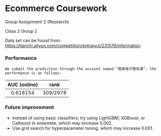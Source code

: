 Ecommerce Coursework
=====================
Group Assignment 2 (Research) 

Class 2 Group 2

Data set can be found from: 
https://tianchi.aliyun.com/competition/entrance/231576/information
### Performance
    We submit the prediction through the account named "我爱电子商务课", the performance is as follows:
|AUC (online)|rank|
|:-----:|:-----:|
|0.618154|309/2978|  
### Future improvement
* Instead of using basic classifiers, try using LightGBM, XGBoost, or Catboost to ensemble, which may increase 0.002.
* Use grid search for hyperparameter tuning, which may increase 0.001.


